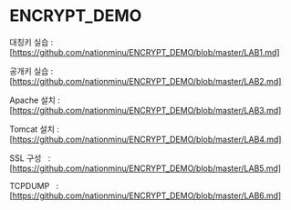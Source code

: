 # ENCRYPT_DEMO

대칭키 실습 : [https://github.com/nationminu/ENCRYPT_DEMO/blob/master/LAB1.md]

공개키 실습 : [https://github.com/nationminu/ENCRYPT_DEMO/blob/master/LAB2.md]

Apache 설치 : [https://github.com/nationminu/ENCRYPT_DEMO/blob/master/LAB3.md]

Tomcat 설치 : [https://github.com/nationminu/ENCRYPT_DEMO/blob/master/LAB4.md]

SSL 구성    : [https://github.com/nationminu/ENCRYPT_DEMO/blob/master/LAB5.md]

TCPDUMP    : [https://github.com/nationminu/ENCRYPT_DEMO/blob/master/LAB6.md]
